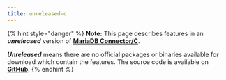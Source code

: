 ```yaml
---
title: unreleased-c
---
```


{% hint style="danger" %}
**Note:** This page describes features in an _**unreleased**_ version of [**MariaDB Connector/C**](https://app.gitbook.com/s/CjGYMsT2MVP4nd3IyW2L/mariadb-connector-c).&#x20;

_**Unreleased**_ means there are no official packages or binaries available for download which contain the features. The source code is available on [**GitHub**](https://github.com/mariadb-corporation/mariadb-connector-c/).
{% endhint %}

